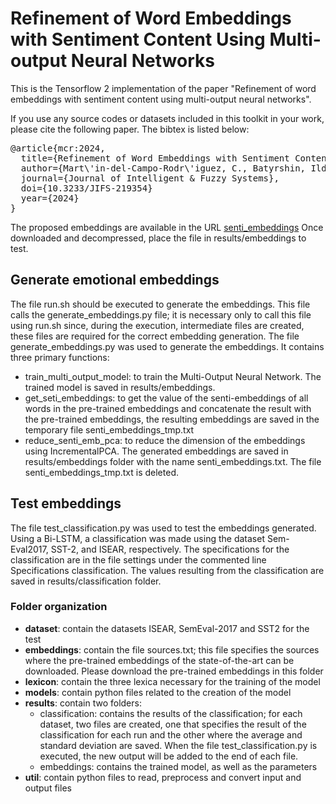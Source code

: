 # Refinement of Word Embeddings with Sentiment Content Using Multi-output Neural Networks

This is the Tensorflow 2 implementation of the paper "Refinement of word embeddings with sentiment content using multi-output neural networks". 

If you use any source codes or datasets included in this toolkit in your work, please cite the following paper. The bibtex is listed below:

<pre>
@article{mcr:2024,
  title={Refinement of Word Embeddings with Sentiment Content Using Multi-output Neural Networks’},
  author={Mart\'in-del-Campo-Rodr\'iguez, C., Batyrshin, Ildar, and Sidorov, Grigori},
  journal={Journal of Intelligent & Fuzzy Systems},
  doi={10.3233/JIFS-219354}
  year={2024}
}
</pre>

The proposed embeddings are available in the URL [senti_embeddings](https://drive.google.com/file/d/1zUO7Hcd1eozNkRUDCaRQBnMhj7T9W8J2/view?usp=sharing)
Once downloaded and decompressed, place the file in results/embeddings to test.



## Generate emotional embeddings
The file run.sh should be executed to generate the embeddings. This file calls the generate_embeddings.py file; it is necessary only to call this file using run.sh since, during the execution, intermediate files are created, these files are required for the correct embedding generation.
The file generate_embeddings.py was used to generate the embeddings. It contains three primary functions: 
- train_multi_output_model: to train the Multi-Output Neural Network. The trained model is saved in results/embeddings.
- get_seti_embeddings: to get the value of the senti-embeddings of all words in the pre-trained embeddings and concatenate the result with the pre-trained embeddings, the resulting embeddings are saved in the temporary file senti_embeddings_tmp.txt
- reduce_senti_emb_pca: to reduce the dimension of the embeddings using IncrementalPCA. The generated embeddings are saved in results/embeddings folder with the name senti_embeddings.txt. The file senti_embeddings_tmp.txt is deleted.


## Test embeddings
The file test_classification.py was used to test the embeddings generated. Using a Bi-LSTM, a classification was made using the dataset Sem-Eval2017, SST-2, and ISEAR, respectively. The specifications for the classification are in the file settings under the commented line Specifications classification. The values resulting from the classification are saved in results/classification folder.


### Folder organization
- **dataset**: contain the datasets ISEAR, SemEval-2017 and SST2 for the test
- **embeddings**: contain the file sources.txt; this file specifies the sources where the pre-trained embeddings of the state-of-the-art can be downloaded. Please download the pre-trained embeddings in this folder
- **lexicon**: contain the three lexica necessary for the training of the model
- **models**: contain python files related to the creation of the model 
- **results**: contain two folders:
	- classification: contains the results of the classification; for each dataset, two files are created, one that specifies the result of the classification for each run and the other where the average and standard deviation are saved. When the file test_classification.py is executed, the new output will be added to the end of each file.
	- embeddings: contains the trained model, as well as the parameters
- **util**: contain python files to read, preprocess and convert input and output files
